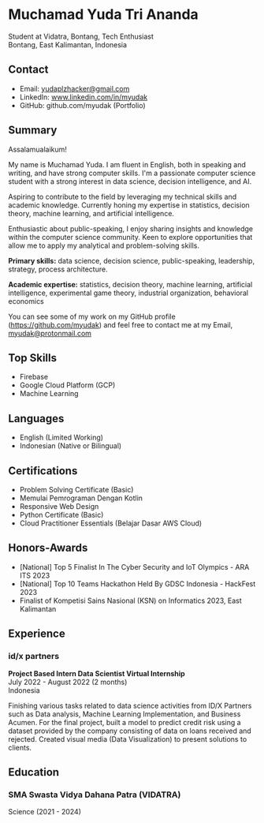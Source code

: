 # Muchamad Yuda Tri Ananda

Student at Vidatra, Bontang, Tech Enthusiast  
Bontang, East Kalimantan, Indonesia

## Contact
- Email: yudaplzhacker@gmail.com
- LinkedIn: www.linkedin.com/in/myudak
- GitHub: github.com/myudak (Portfolio)

## Summary
Assalamualaikum!

My name is Muchamad Yuda. I am fluent in English, both in speaking and writing, and have strong computer skills. I'm a passionate computer science student with a strong interest in data science, decision intelligence, and AI.

Aspiring to contribute to the field by leveraging my technical skills and academic knowledge. Currently honing my expertise in statistics, decision theory, machine learning, and artificial intelligence.

Enthusiastic about public-speaking, I enjoy sharing insights and knowledge within the computer science community. Keen to explore opportunities that allow me to apply my analytical and problem-solving skills.

**Primary skills:** data science, decision science, public-speaking, leadership, strategy, process architecture.

**Academic expertise:** statistics, decision theory, machine learning, artificial intelligence, experimental game theory, industrial organization, behavioral economics

You can see some of my work on my GitHub profile (https://github.com/myudak) and feel free to contact me at my Email, myudak@protonmail.com

## Top Skills
- Firebase
- Google Cloud Platform (GCP)
- Machine Learning

## Languages
- English (Limited Working)
- Indonesian (Native or Bilingual)

## Certifications
- Problem Solving Certificate (Basic)
- Memulai Pemrograman Dengan Kotlin
- Responsive Web Design
- Python Certificate (Basic)
- Cloud Practitioner Essentials (Belajar Dasar AWS Cloud)

## Honors-Awards
- [National] Top 5 Finalist In The Cyber Security and IoT Olympics - ARA ITS 2023
- [National] Top 10 Teams Hackathon Held By GDSC Indonesia - HackFest 2023
- Finalist of Kompetisi Sains Nasional (KSN) on Informatics 2023, East Kalimantan

## Experience

### id/x partners
**Project Based Intern Data Scientist Virtual Internship**  
July 2022 - August 2022 (2 months)  
Indonesia

Finishing various tasks related to data science activities from ID/X Partners such as Data analysis, Machine Learning Implementation, and Business Acumen. For the final project, built a model to predict credit risk using a dataset provided by the company consisting of data on loans received and rejected. Created visual media (Data Visualization) to present solutions to clients.

## Education

### SMA Swasta Vidya Dahana Patra (VIDATRA)
Science (2021 - 2024)
